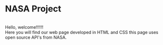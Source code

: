 <H1> NASA Project</h1><br>
Hello, welcome!!!!!!<br> 
Here you will find our web page developed in HTML and CSS this page uses open source API's from NASA.
